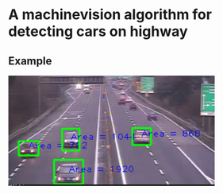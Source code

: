 # A machinevision algorithm for detecting cars on highway

## Example
![An example image of a highway where the software has drawn boxes around the cars](afbeelding1.PNG "Example")
